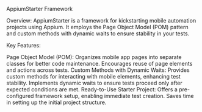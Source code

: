 
AppiumStarter Framework

Overview:
AppiumStarter is a framework for kickstarting mobile automation projects using Appium. It employs the Page Object Model (POM) pattern and custom methods with dynamic waits to ensure stability in your tests.

Key Features:

Page Object Model (POM):
Organizes mobile app pages into separate classes for better code maintenance.
Encourages reuse of page elements and actions across tests.
Custom Methods with Dynamic Waits:
Provides custom methods for interacting with mobile elements, enhancing test stability.
Implements dynamic waits to ensure tests proceed only after expected conditions are met.
Ready-to-Use Starter Project:
Offers a pre-configured framework setup, enabling immediate test creation.
Saves time in setting up the initial project structure.
